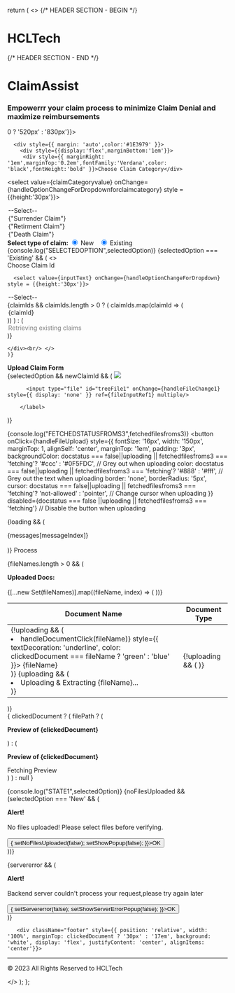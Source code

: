 return (
<>
{/* HEADER SECTION - BEGIN */}
<div style={{ overflow: 'hidden', position: 'fixed',top: '0', width: '100%', zIndex: '1000' }}>
  <div  style={{ overflow: 'hidden',backgroundColor: '#FFFFFF', padding: '-1px', color: '#0F5FDC', display: 'flex', justifyContent: 'space-between', alignItems: 'center',borderBottom: '1px solid #DBC5FF' }}>
    <div  style={{ display: 'flex',overflow: 'hidden',color:'#0F5FDC',fontSize: '7px',margin: 'auto' }}>
      <h1>HCLTech</h1>
    </div>
  </div>
</div>
{/* HEADER SECTION - END */}

<div style={{marginTop:'3.5em',textAlign:'center'}}>
<h1 style={{color:'#000000',fontSize:'24px',color:'white'}}>ClaimAssist</h1>

<h3 style={{color:'#000000',fontSize:'19px',color:'white'}}>Empowerrr your claim process to minimize Claim Denial and maximize reimbursements</h3></div>
<div className="rounded-rectangle-entirepage" style={{ margin: '30px auto',background:'#FFFFFF' }}>
  <div style={{display:'flex'}}>
  <div className="rounded-rectangle" style={{ marginLeft: 5,width: fileNames.length > 0 ? '520px' : '830px'}}>
  <div style={{ display: 'flex', justifyContent: 'space-between', width: '100%' }}>
  </div>
 
 <div style={{ fontFamily: 'verdana', marginTop:'1.5em',marginBottom:'1em',fontSize: '14px',  alignSelf: 'center', padding: '3px', border: 'none', borderRadius: '5px', cursor: 'pointer', color: '#000000', display: 'flex' }}>
<div>
 
      <div style={{ margin: 'auto',color:'#1E3979' }}>
        <div style={{display:'flex',marginBottom:'1em'}}>
         <div style={{ marginRight: '1em',marginTop:'0.2em',fontFamily:'Verdana',color: 'black',fontWeight:'bold' }}>Choose Claim Category</div>
 <select value={claimCategoryvalue} onChange={handleOptionChangeForDropdownforclaimcategory} style = {{height:'30px'}}>
  <option value="--Select--">--Select--</option>
    <option key={"Surrender Claim"} value={"Surrender Claim"}>{"Surrender Claim"}</option>
    <option key={"Retirment Claim"} value={"Retirment Claim"}>{"Retirment Claim"}</option>
    <option key={"Death Claim"} value={"Death Claim"}>{"Death Claim"}</option>
    
</select>  
</div></div>
<b>Select type of claim: </b>
      <label>
        <input
          type="radio"
          value="New"
          checked={selectedOption === 'New'}
          onChange={handleOptionChange}
        />
        New
      </label>&nbsp;
      <label>
        <input
          type="radio"
          value="Existing"
          checked={selectedOption === 'Existing'}
          onChange={handleOptionChange}
        />
        Existing
      </label>
    </div>
  </div>
  {console.log("SELECTEDOPTION",selectedOption)}
  {selectedOption === 'Existing' && (
  <>
  <div style={{fontFamily:'verdana',fontSize:'16px',marginTop: 10,alignSelf: 'center',padding: '3px',border: 'none',borderRadius: '5px',cursor: 'pointer',color:'#000000',display:'flex',}}>
      <div style={{ marginRight: '1em',marginTop:'0.2em' }}>Choose Claim Id</div>
<div>
     
      <select value={inputText} onChange={handleOptionChangeForDropdown} style = {{height:'30px'}}>
  <option value="--Select--">--Select--</option>
  {claimIds && claimIds.length > 0 ? (
        claimIds.map(claimId => (
          <option key={claimId} value={claimId}>{claimId}</option>
        ))
      ) : (
        <option value="" disabled>Retrieving existing claims</option>
      )}
</select>
            </div>

    </div><br/> </>
    )}
 <div style={{ flex: 1, display: 'flex', alignItems: 'center',margin:'auto' }}>
      <div>
        <b>Upload Claim Form</b>
      </div>
      <div >
           {selectedOption && newClaimId && (
        <label htmlFor="treeFile1" style={{ cursor: 'pointer' }}>
          <span role="img" aria-label="tree" >
          <img src={process.env.PUBLIC_URL + '/uploadicon.png'} style={{height:'30px',width:'40px'}}></img>
          </span>
          
          <input type="file" id="treeFile1" onChange={handleFileChange1} style={{ display: 'none' }} ref={fileInputRef1} multiple/>
      
        </label>
)}
      </div>
    </div>
  {console.log("FETCHEDSTATUSFROMS3",fetchedfilesfroms3)}
  <button
  onClick={handleFileUpload}
  style={{
    fontSize: '16px',
    width: '150px',
    marginTop: 1,
    alignSelf: 'center',
    marginTop: '1em',
    padding: '3px',
    backgroundColor: docstatus === false||uploading || fetchedfilesfroms3 === 'fetching'? '#ccc' : '#0F5FDC', // Grey out when uploading
    color: docstatus === false||uploading || fetchedfilesfroms3 === 'fetching'? '#888' : '#fff', // Grey out the text when uploading
    border: 'none',
    borderRadius: '5px',
    cursor: docstatus === false||uploading || fetchedfilesfroms3 === 'fetching'? 'not-allowed' : 'pointer', // Change cursor when uploading
  }}
  disabled={docstatus === false ||uploading || fetchedfilesfroms3 === 'fetching'} // Disable the button when uploading
>
  {loading && (
    <div className="spinner-overlay" >
      <div className="spinner-container">
        <div className="spinner-text">{messages[messageIndex]}</div> &nbsp;&nbsp;
        <div className="spinner"></div>
      </div>
    </div>
  )}
  Process
</button>

  </div>
  
  {fileNames.length > 0 && (
  
<div style={{ marginLeft: 10,marginRight: 10, border: '1px solid #000', borderRadius: '15px', width: '870px',  border: '1px solid blue', borderRadius: '15px' }}>
  <div style={{ marginLeft: 'auto', marginRight: 'auto', textAlign: 'center', marginTop: '0.5em' }}>
    <b>Uploaded Docs:</b>
  </div><br/>
  <div style={{ marginLeft: 0 }}>
   <table style={{ width: '100%', borderCollapse: 'collapse', marginTop: '0.3em' }}>
      <thead>
        <tr>
          <th style={{ textAlign: 'left', padding: '8px', fontWeight: 'bold' }}>Document Name</th>
          <th style={{ textAlign: 'left', padding: '8px', fontWeight: 'bold' }}>Document Type</th>
        </tr>
      </thead>
      <tbody>
        {[...new Set(fileNames)].map((fileName, index) => (
          <tr key={index}>
            <td style={{ padding: '8px' }}>
              {!uploading && (
                <li style={{ listStyleType: 'none', textAlign: 'left', color: clickedDocument === fileName ? 'green' : 'blue', fontWeight: 'bold' }}>
                  <Link onClick={() => handleDocumentClick(fileName)} style={{ textDecoration: 'underline', color: clickedDocument === fileName ? 'green' : 'blue' }}>
                    {fileName}
                  </Link>
                </li>
              )}
              {uploading && (
                <li style={{ listStyleType: 'none', textAlign: 'left' }}>
                  Uploading & Extracting {fileName}...
                </li>
              )}
            </td>
            <td style={{ padding: '8px' }}>
              {!uploading && (
                <DocumentStatus doctype={doctype} onDelete={handleDelete} />
              )}
            </td>
          </tr>
        ))}
      </tbody>
    </table>
  </div>
</div>)}
</div>
{
  clickedDocument ? (
    filePath ? (
      <div style={{ flex: 1, width: '830px', marginLeft: '0.5em', borderColor: 'blue', border: '1px solid blue', borderRadius: '15px', padding: '10px', marginTop: '1em' }}>
        <div>
          <p style={{ color: '#1E3979', marginTop: '1em', textAlign: 'center' }}>
            <b>Preview of {clickedDocument}</b>
          </p>
          <div style={{ width: '530px', border: '1px solid', padding: '1px', marginTop: '1em', justifyContent: 'center', margin: 'auto', overflow: 'auto' }}>
            <S3FilePreview key={filePath} fileName={filePath} style={{ width: '100%' }} />
          </div>
        </div>
      </div>
    ) : (
      <div style={{ flex: 1, width: '830px', marginLeft: '0.5em', borderColor: 'blue', border: '1px solid blue', borderRadius: '15px', padding: '10px', marginTop: '1em' }}>
        <div>
          <p style={{ color: '#1E3979', marginTop: '1em', textAlign: 'center' }}>
            <b>Preview of {clickedDocument}</b>
          </p>
          <div style={{ width: '530px', border: '1px solid', padding: '1px', marginTop: '1em', justifyContent: 'center', margin: 'auto', overflow: 'auto' }}>
            Fetching Preview
          </div>
        </div>
      </div>
    )
  ) : null
}



{console.log("STATE1",selectedOption)}
{noFilesUploaded && (selectedOption === 'New' && (
  <div className="popup-overlay">
    <div className="popup-content" style={{background:'#C0C0C0'}}>
      <span style={{color:'black',fontSize:'22px'}}><b>Alert! </b><br/><br/></span>
      <span style={{color:'black',fontFamily:'verdana',fontSize:'20px'}}>No files uploaded! Please select files before verifying.<br/><br/></span>
      <button style={{ width: '80px', height: '30px', padding: '8px 12px', borderRadius:'10px', border: '#0F5FDC', background:'#0F5FDC', cursor: 'pointer', color:'white', fontSize:'13px', margin:'auto' }} onClick={() => {
        setNoFilesUploaded(false);
        setShowPopup(false);
      }}>OK</button>
    </div>
  </div>
))}
 
{servererror && (
  <div className="popup-overlay">
    <div className="popup-content" style={{background:'#C0C0C0'}}>
      <span style={{color:'black',fontSize:'22px'}}><b>Alert! </b><br/><br/></span>
      <span style={{color:'black',fontFamily:'verdana',fontSize:'20px'}}>Backend server couldn't process your request,please try again later<br/><br/></span>
      <button style={{ width: '80px', height: '30px', padding: '8px 12px', borderRadius:'10px', border: '#0F5FDC', background:'#0F5FDC', cursor: 'pointer', color:'white', fontSize:'13px', margin:'auto' }} onClick={() => {
        setServererror(false);
        setShowServerErrorPopup(false);
      }}>OK</button>
    </div>
  </div>
)}
       </div>
       
       <div className="footer" style={{ position: 'relative', width: '100%', marginTop: clickedDocument ? '30px' : '17em', background: 'white', display: 'flex', justifyContent: 'center', alignItems: 'center'}}>
  <hr style={{  position:'absolute',marginTop:'-2em',left: 0, width: '100%', border: '1px #DBC5FF solid' }} />
  <span style={{color: '#171719', fontSize: '10px', fontFamily: 'Montserrat', fontWeight: '500', letterSpacing: '0.28px', wordWrap: 'break-word'}}>© 2023 All Rights Reserved to </span>
  <span style={{color: '#0F5FDC', fontSize: '10px', fontFamily: 'Montserrat', fontWeight: '500',letterSpacing: '0.28px', wordWrap: 'break-word'}}>HCLTech</span>
</div>

</>
  );
};
